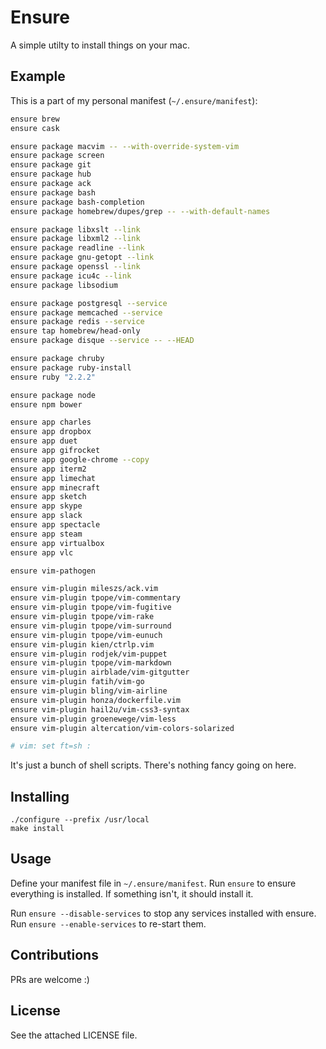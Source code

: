 # Ensure

A simple utilty to install things on your mac.

## Example

This is a part of my personal manifest (`~/.ensure/manifest`):

``` sh
ensure brew
ensure cask

ensure package macvim -- --with-override-system-vim
ensure package screen
ensure package git
ensure package hub
ensure package ack
ensure package bash
ensure package bash-completion
ensure package homebrew/dupes/grep -- --with-default-names

ensure package libxslt --link
ensure package libxml2 --link
ensure package readline --link
ensure package gnu-getopt --link
ensure package openssl --link
ensure package icu4c --link
ensure package libsodium

ensure package postgresql --service
ensure package memcached --service
ensure package redis --service
ensure tap homebrew/head-only
ensure package disque --service -- --HEAD

ensure package chruby
ensure package ruby-install
ensure ruby "2.2.2"

ensure package node
ensure npm bower

ensure app charles
ensure app dropbox
ensure app duet
ensure app gifrocket
ensure app google-chrome --copy
ensure app iterm2
ensure app limechat
ensure app minecraft
ensure app sketch
ensure app skype
ensure app slack
ensure app spectacle
ensure app steam
ensure app virtualbox
ensure app vlc

ensure vim-pathogen

ensure vim-plugin mileszs/ack.vim
ensure vim-plugin tpope/vim-commentary
ensure vim-plugin tpope/vim-fugitive
ensure vim-plugin tpope/vim-rake
ensure vim-plugin tpope/vim-surround
ensure vim-plugin tpope/vim-eunuch
ensure vim-plugin kien/ctrlp.vim
ensure vim-plugin rodjek/vim-puppet
ensure vim-plugin tpope/vim-markdown
ensure vim-plugin airblade/vim-gitgutter
ensure vim-plugin fatih/vim-go
ensure vim-plugin bling/vim-airline
ensure vim-plugin honza/dockerfile.vim
ensure vim-plugin hail2u/vim-css3-syntax
ensure vim-plugin groenewege/vim-less
ensure vim-plugin altercation/vim-colors-solarized

# vim: set ft=sh :
```

It's just a bunch of shell scripts. There's nothing fancy going on here.

## Installing

```
./configure --prefix /usr/local
make install
```

## Usage

Define your manifest file in `~/.ensure/manifest`. Run `ensure` to ensure
everything is installed. If something isn't, it should install it.

Run `ensure --disable-services` to stop any services installed with ensure. Run
`ensure --enable-services` to re-start them.

## Contributions

PRs are welcome :)

## License

See the attached LICENSE file.
